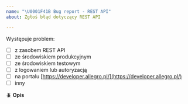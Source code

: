 ```yaml
---
name: "\U0001F41B Bug report - REST API"
about: Zgłoś błąd dotyczący REST API

---
```


Występuje problem: <!-- wpisz X między kwadratowe nawiasy -->
 - [ ] z zasobem REST API
 - [ ] ze środowiskiem produkcyjnym
 - [ ] ze środowiskiem testowym
 - [ ] z logowaniem lub autoryzacją
 - [ ] na portalu [https://developer.allegro.pl/](https://developer.allegro.pl/)
 - [ ] inny

:beetle: **Opis**
<!-- Jeśli zgłaszasz problem z zasobami REST API:
podaj pełne cURL z responsem i requestem (możesz je nam także przekazać przez [formularz kontaktowy](https://allegro.pl/pomoc/kontakt) - w zgłoszeniu podaj numer wątku na GitHubie) -->

<!-- podaj trace-id -->

<!-- dokładnie opisz problem -->
